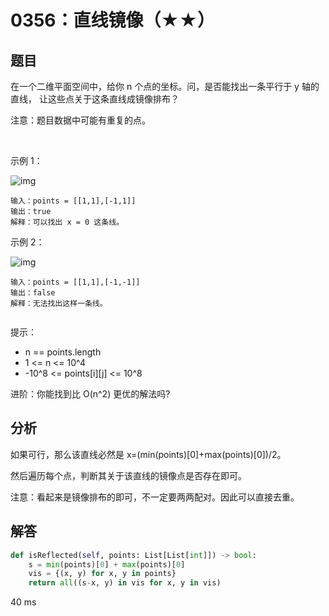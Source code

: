 # 0356：直线镜像（★★）


## 题目

在一个二维平面空间中，给你 n 个点的坐标。问，是否能找出一条平行于 y 轴的直线，
让这些点关于这条直线成镜像排布？

注意：题目数据中可能有重复的点。

 

示例 1：

![img](https://assets.leetcode.com/uploads/2020/04/23/356_example_1.PNG)

	输入：points = [[1,1],[-1,1]]
	输出：true
	解释：可以找出 x = 0 这条线。

示例 2：

![img](https://assets.leetcode.com/uploads/2020/04/23/356_example_2.PNG)

	输入：points = [[1,1],[-1,-1]]
	输出：false
	解释：无法找出这样一条线。
	 

提示：
- n == points.length
- 1 <= n <= 10^4
- -10^8 <= points[i][j] <= 10^8
 

进阶：你能找到比 O(n^2) 更优的解法吗?


## 分析

如果可行，那么该直线必然是 x=(min(points)[0]+max(points)[0])/2。

然后遍历每个点，判断其关于该直线的镜像点是否存在即可。

注意：看起来是镜像排布的即可，不一定要两两配对。因此可以直接去重。

## 解答

```python
def isReflected(self, points: List[List[int]]) -> bool:
    s = min(points)[0] + max(points)[0]
    vis = {(x, y) for x, y in points}
    return all((s-x, y) in vis for x, y in vis)
```
40 ms



